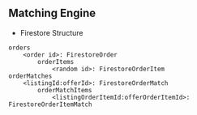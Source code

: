 

## Matching Engine

* Firestore Structure
```
orders
    <order id>: FirestoreOrder
        orderItems
            <random id>: FirestoreOrderItem
orderMatches
    <listingId:offerId>: FirestoreOrderMatch
        orderMatchItems
            <listingOrderItemId:offerOrderItemId>: FirestoreOrderItemMatch
```